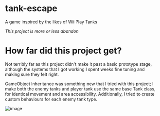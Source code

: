 # tank-escape
A game inspired by the likes of Wii Play Tanks

*This project is more or less abandon*

# How far did this project get?
Not terribly far as this project didn't make it past a basic prototype stage, although the systems that I got working I spent weeks fine tuning and making sure they felt right. 

GameObject Inheritance was something new that I tried with this project; I make both the enemy tanks and player tank use the same base Tank class, for identical movement and area accessibility. Additionally, I tried to create custom behaviours for each enemy tank type.

![image](https://user-images.githubusercontent.com/44419210/122630057-0abfea80-d076-11eb-9f9d-be5f3dbf613e.png)


